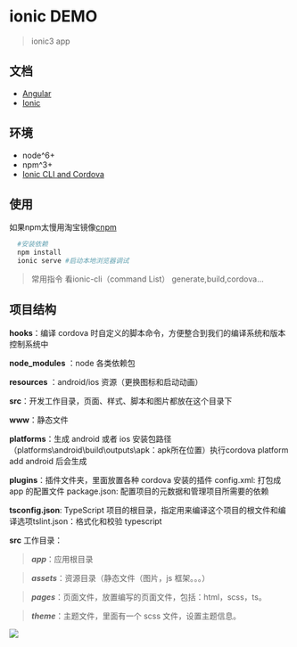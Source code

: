 # ionic DEMO

> ionic3 app

## 文档

* [Angular](https://angular.cn/docs)
* [Ionic](https://ionicframework.com/docs/components/#overview)

## 环境

* node^6+
* npm^3+
* [Ionic CLI and Cordova](https://ionicframework.com/docs/cli/)

## 使用

如果npm太慢用淘宝镜像[cnpm](https://npm.taobao.org/)

```bash
  #安装依赖
  npm install
  ionic serve #启动本地浏览器调试
```

> 常用指令 看ionic-cli（command List）
generate,build,cordova...

## 项目结构

**hooks**：编译 cordova 时自定义的脚本命令，方便整合到我们的编译系统和版本控制系统中

**node_modules** ：node 各类依赖包

**resources** ：android/ios 资源（更换图标和启动动画）

**src**：开发工作目录，页面、样式、脚本和图片都放在这个目录下

**www**：静态文件

**platforms**：生成 android 或者 ios 安装包路径（platforms\android\build\outputs\apk：apk所在位置）执行cordova platform add android 后会生成

**plugins**：插件文件夹，里面放置各种 cordova 安装的插件 config.xml: 打包成 app 的配置文件 package.json: 配置项目的元数据和管理项目所需要的依赖

**tsconfig.json**: TypeScript 项目的根目录，指定用来编译这个项目的根文件和编译选项tslint.json：格式化和校验 typescript

**src** 工作目录：

> ***app***：应用根目录

> ***assets***：资源目录（静态文件（图片，js 框架。。。）

> ***pages***：页面文件，放置编写的页面文件，包括：html，scss，ts。

> ***theme***：主题文件，里面有一个 scss 文件，设置主题信息。

<img src="https://img-blog.csdn.net/20170905131004085?watermark/2/text/aHR0cDovL2Jsb2cuY3Nkbi5uZXQvWmhhaUt1bjY4/font/5a6L5L2T/fontsize/400/fill/I0JBQkFCMA==/dissolve/70/gravity/Center">
